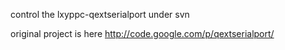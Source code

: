 control the lxyppc-qextserialport under svn

original project is here
http://code.google.com/p/qextserialport/